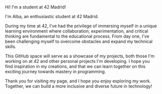 Hi! I'm a student at 42 Madrid!

I'm Alba, an enthusiastic student at 42 Madrid.

During my time at 42, I've had the privilege of immersing myself in a unique learning environment where collaboration, experimentation, and critical thinking are fundamental to the educational process. From day one, I've been challenging myself to overcome obstacles and expand my technical skills.

This GitHub space will serve as a showcase of my projects, both those I'm working on at 42 and other personal projects I'm developing. I hope you find inspiration in my creations, and that we can learn together on this exciting journey towards mastery in programming.

Thank you for visiting my page, and I hope you enjoy exploring my work. Together, we can build a more inclusive and diverse future in technology!
